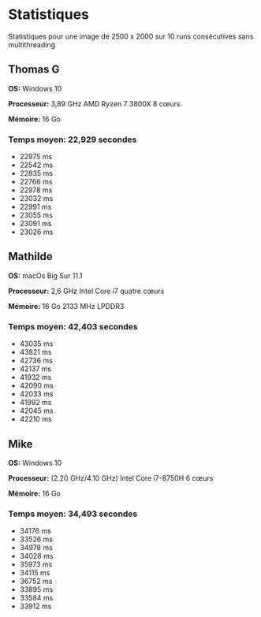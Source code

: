# Statistiques

Statistiques pour une image de 2500 x 2000 sur 10 runs consécutives sans multithreading

## Thomas G

**OS:** Windows 10

**Processeur:** 3,89 GHz AMD Ryzen 7 3800X 8 cœurs

**Mémoire:** 16 Go

### Temps moyen: 22,929 secondes

- 22975 ms
- 22542 ms
- 22835 ms
- 22766 ms
- 22978 ms
- 23032 ms
- 22991 ms
- 23055 ms
- 23091 ms
- 23026 ms

## Mathilde
**OS:** macOs Big Sur 11.1

**Processeur:** 2,6 GHz Intel Core i7 quatre cœurs

**Mémoire:** 16 Go 2133 MHz LPDDR3

### Temps moyen: 42,403 secondes
- 43035 ms
- 43821 ms
- 42736 ms
- 42137 ms
- 41932 ms
- 42090 ms
- 42033 ms
- 41992 ms
- 42045 ms
- 42210 ms

## Mike
**OS:** Windows 10

**Processeur:** (2.20 GHz/4.10 GHz) Intel Core i7-8750H 6 cœurs

**Mémoire:** 16 Go

### Temps moyen: 34,493 secondes

- 34176 ms
- 33526 ms
- 34978 ms
- 34028 ms
- 35973 ms
- 34115 ms
- 36752 ms
- 33895 ms
- 33584 ms
- 33912 ms
